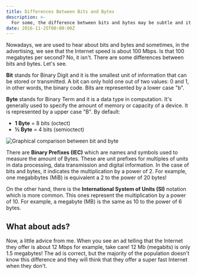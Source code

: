 ```yaml
---
title: Differences Between Bits and Bytes
description: >-
  For some, the difference between bits and bytes may be subtle and it can lead to a lot of mistakes and false advertisement.
date: 2016-11-25T00:00:00Z
---
```


Nowadays, we are used to hear about bits and bytes and sometimes, in the advertising, we see that the Internet speed is about 100 Mbps. Is that 100 megabytes per second? No, it isn't. There are some differences between bits and bytes. Let's see.

<!--more-->

**Bit** stands for Binary Digit and it is the smallest unit of information that can be stored or transmitted. A bit can only hold one out of two values: 0 and 1, in other words, the binary code. Bits are represented by a lower case "b".

**Byte** stands for Binary Term and it is a data type in computation. It's generally used to specify the amount of memory or capacity of a device. It is represented by a upper case "B". By default:

- **1 Byte** = 8 bits (octect)
- **½ Byte** = 4 bits (semioctect)

![Graphical comparison between bit and byte](https://cdn.hacdias.com/media/2016-11-bit-vs-byte.jpg)

There are **Binary Prefixes (IEC)** which are names and symbols used to measure the amount of Bytes. These are unit prefixes for multiples of units in data processing, data transmission and digital information. In the case of bits and bytes, it indicates the multiplication by a power of 2. For example, one megabibytes (MiB) is equivalent a 2 to the power of 20 bytes!

On the other hand, there is the **International System of Units (SI)** notation which is more common. This ones represent the multiplication by a power of 10. For example, a megabyte (MB) is the same as 10 to the power of 6 bytes.

## What about ads?

Now, a little advice from me. When you see an ad telling that the Internet they offer is about 12 Mbps for example, take care! 12 Mb (megabits) is only 1.5 megabytes! The ad is correct, but the majority of the population doesn't know this difference and they will think that they offer a super fast Internet when they don't.
